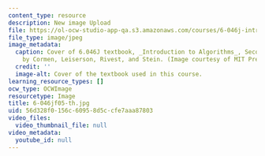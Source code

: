 ```yaml
---
content_type: resource
description: New image Upload
file: https://ol-ocw-studio-app-qa.s3.amazonaws.com/courses/6-046j-introduction-to-algorithms-sma-5503-fall-2005/56d328f0156c60958d5ccfe7aaa87803_6-046jf05-th.jpg
file_type: image/jpeg
image_metadata:
  caption: Cover of 6.046J textbook, _Introduction to Algorithms_, Second Edition,
    by Cormen, Leiserson, Rivest, and Stein. (Image courtesy of MIT Press.)
  credit: ''
  image-alt: Cover of the textbook used in this course.
learning_resource_types: []
ocw_type: OCWImage
resourcetype: Image
title: 6-046jf05-th.jpg
uid: 56d328f0-156c-6095-8d5c-cfe7aaa87803
video_files:
  video_thumbnail_file: null
video_metadata:
  youtube_id: null
---
```

